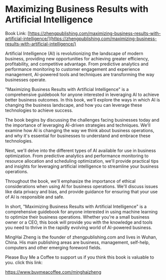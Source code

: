 # Maximizing Business Results with Artificial Intelligence

Book Link: [https://zhengpublishing.com/maximizing-business-results-with-artificial-intelligence/](https://zhengpublishing.com/maximizing-business-results-with-artificial-intelligence/)

Artificial Intelligence (AI) is revolutionizing the landscape of modern business, providing new opportunities for achieving greater efficiency, profitability, and competitive advantage. From predictive analytics and performance monitoring to customer engagement and experience management, AI-powered tools and techniques are transforming the way businesses operate.

"Maximizing Business Results with Artificial Intelligence" is a comprehensive guidebook for anyone interested in leveraging AI to achieve better business outcomes. In this book, we'll explore the ways in which AI is changing the business landscape, and how you can leverage these technologies to achieve success.

The book begins by discussing the challenges facing businesses today and the importance of leveraging AI-driven strategies and techniques. We'll examine how AI is changing the way we think about business operations, and why it's essential for businesses to understand and embrace these technologies.

Next, we'll delve into the different types of AI available for use in business optimization. From predictive analytics and performance monitoring to resource allocation and scheduling optimization, we'll provide practical tips and insights for leveraging artificial intelligence to streamline your business operations.

Throughout the book, we'll emphasize the importance of ethical considerations when using AI for business operations. We'll discuss issues like data privacy and bias, and provide guidance for ensuring that your use of AI is responsible and safe.

In short, "Maximizing Business Results with Artificial Intelligence" is a comprehensive guidebook for anyone interested in using machine learning to optimize their business operations. Whether you're a small business owner or a CEO, this book will provide you with the knowledge and tools you need to thrive in the rapidly evolving world of AI-powered business.

MingHai Zheng is the founder of zhengpublishing.com and lives in Wuhan, China. His main publishing areas are business, management, self-help, computers and other emerging foreword fields.

Please Buy Me a Coffee to support us if you think this book is valuable to you. click this link:

https://www.buymeacoffee.com/minghaizheng
